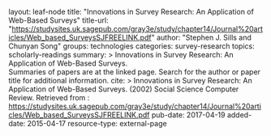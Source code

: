 layout: leaf-node
title: "Innovations in Survey Research: An Application of Web-Based Surveys"
title-url: "https://studysites.uk.sagepub.com/gray3e/study/chapter14/Journal%20articles/Web_based_SurveysSJFREELINK.pdf"
author: "Stephen J. Sills and Chunyan Song"
groups: technologies
categories: survey-research
topics: scholarly-readings
summary: >
    Innovations in Survey Research: An Application of Web-Based Surveys.  
    Summaries of papers are at the linked page. Search for the author or paper title for additional information.
cite: >
    Innovations in Survey Research: An Application of Web-Based Surveys. (2002) Social Science Computer Review.
    Retrieved from : https://studysites.uk.sagepub.com/gray3e/study/chapter14/Journal%20articles/Web_based_SurveysSJFREELINK.pdf
pub-date: 2017-04-19
added-date: 2015-04-17
resource-type: external-page